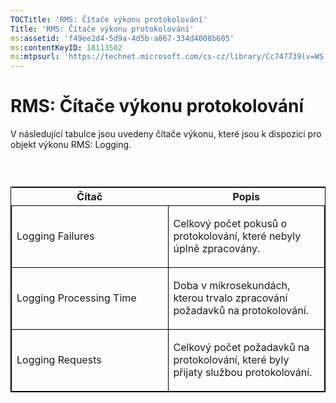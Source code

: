 ```yaml
---
TOCTitle: 'RMS: Čítače výkonu protokolování'
Title: 'RMS: Čítače výkonu protokolování'
ms:assetid: 'f49ee2d4-5d9a-4d5b-a867-334d4008b605'
ms:contentKeyID: 18113502
ms:mtpsurl: 'https://technet.microsoft.com/cs-cz/library/Cc747739(v=WS.10)'
---
```


RMS: Čítače výkonu protokolování
================================

V následující tabulce jsou uvedeny čítače výkonu, které jsou k dispozici pro objekt výkonu RMS: Logging.

###  

<p> </p>
<table style="border:1px solid black;">
<colgroup>
<col width="50%" />
<col width="50%" />
</colgroup>
<thead>
<tr class="header">
<th>Čítač</th>
<th>Popis</th>
</tr>
</thead>
<tbody>
<tr class="odd">
<td style="border:1px solid black;"><p>Logging Failures</p></td>
<td style="border:1px solid black;"><p>Celkový počet pokusů o protokolování, které nebyly úplně zpracovány.</p></td>
</tr>  
<tr class="even">
<td style="border:1px solid black;"><p>Logging Processing Time</p></td>
<td style="border:1px solid black;"><p>Doba v mikrosekundách, kterou trvalo zpracování požadavků na protokolování.</p></td>
</tr>  
<tr class="odd">
<td style="border:1px solid black;"><p>Logging Requests</p></td>
<td style="border:1px solid black;"><p>Celkový počet požadavků na protokolování, které byly přijaty službou protokolování.</p></td>
</tr>  
</tbody>  
</table>
